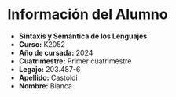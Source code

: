 # **Información del Alumno**

- **Sintaxis y Semántica de los Lenguajes**
- **Curso:** K2052
- **Año de cursada:** 2024
- **Cuatrimestre:** Primer cuatrimestre
- **Legajo:** 203.487-6
- **Apellido:** Castoldi
- **Nombre:** Bianca
